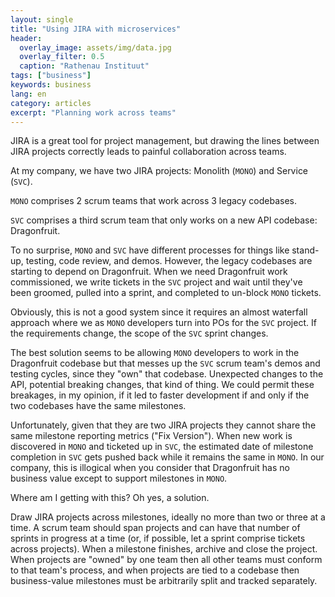 ```yaml
---
layout: single
title: "Using JIRA with microservices"
header:
  overlay_image: assets/img/data.jpg 
  overlay_filter: 0.5
  caption: "Rathenau Instituut"
tags: ["business"]
keywords: business
lang: en
category: articles
excerpt: "Planning work across teams"
---
```


JIRA is a great tool for project management, but drawing the lines between JIRA projects correctly leads to painful collaboration across teams.

At my company, we have two JIRA projects: Monolith (`MONO`) and Service (`SVC`).

`MONO` comprises 2 scrum teams that work across 3 legacy codebases.

`SVC` comprises a third scrum team that only works on a new API codebase: Dragonfruit.

To no surprise, `MONO` and `SVC` have different processes for things like stand-up, testing, code review, and demos.  However, the legacy codebases are starting to depend on Dragonfruit.  When we need Dragonfruit work commissioned, we write tickets in the `SVC` project and wait until they've been groomed, pulled into a sprint, and completed to un-block `MONO` tickets.

Obviously, this is not a good system since it requires an almost waterfall approach where we as `MONO` developers turn into POs for the `SVC` project.  If the requirements change, the scope of the `SVC` sprint changes.

The best solution seems to be allowing `MONO` developers to work in the Dragonfruit codebase but that messes up the `SVC` scrum team's demos and testing cycles, since they "own" that codebase.  Unexpected changes to the API, potential breaking changes, that kind of thing.  We could permit these breakages, in my opinion, if it led to faster development if and only if the two codebases have the same milestones.

Unfortunately, given that they are two JIRA projects they cannot share the same milestone reporting metrics ("Fix Version").  When new work is discovered in `MONO` and ticketed up in `SVC`, the estimated date of milestone completion in `SVC` gets pushed back while it remains the same in `MONO`.  In our company, this is illogical when you consider that Dragonfruit has no business value except to support milestones in `MONO`.

Where am I getting with this?  Oh yes, a solution.

Draw JIRA projects across milestones, ideally no more than two or three at a time.  A scrum team should span projects and can have that number of sprints in progress at a time (or, if possible, let a sprint comprise tickets across projects).  When a milestone finishes, archive and close the project.  When projects are "owned" by one team then all other teams must conform to that team's process, and when projects are tied to a codebase then business-value milestones must be arbitrarily split and tracked separately.

